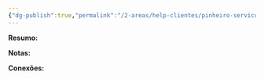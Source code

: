 ```yaml
---
{"dg-publish":true,"permalink":"/2-areas/help-clientes/pinheiro-servicos-65/","dgPassFrontmatter":true,"created":"2025-06-21T20:22:52.882-03:00","updated":"2025-07-03T13:53:47.621-03:00"}
---
```


**Resumo:**



**Notas:**




**Conexões:**









